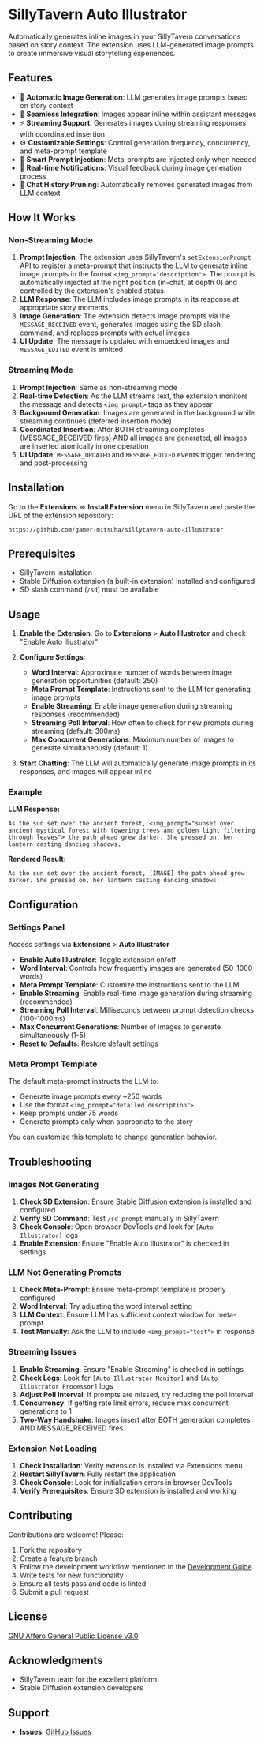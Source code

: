 # SillyTavern Auto Illustrator

Automatically generates inline images in your SillyTavern conversations based on story context. The extension uses LLM-generated image prompts to create immersive visual storytelling experiences.

## Features

- 🎨 **Automatic Image Generation**: LLM generates image prompts based on story context
- 🔄 **Seamless Integration**: Images appear inline within assistant messages
- ⚡ **Streaming Support**: Generates images during streaming responses with coordinated insertion
- ⚙️ **Customizable Settings**: Control generation frequency, concurrency, and meta-prompt template
- 📝 **Smart Prompt Injection**: Meta-prompts are injected only when needed
- 🔔 **Real-time Notifications**: Visual feedback during image generation process
- 🧹 **Chat History Pruning**: Automatically removes generated images from LLM context

## How It Works

### Non-Streaming Mode
1. **Prompt Injection**: The extension uses SillyTavern's `setExtensionPrompt` API to register a meta-prompt that instructs the LLM to generate inline image prompts in the format `<img_prompt="description">`. The prompt is automatically injected at the right position (in-chat, at depth 0) and controlled by the extension's enabled status.
2. **LLM Response**: The LLM includes image prompts in its response at appropriate story moments
3. **Image Generation**: The extension detects image prompts via the `MESSAGE_RECEIVED` event, generates images using the SD slash command, and replaces prompts with actual images
4. **UI Update**: The message is updated with embedded images and `MESSAGE_EDITED` event is emitted

### Streaming Mode
1. **Prompt Injection**: Same as non-streaming mode
2. **Real-time Detection**: As the LLM streams text, the extension monitors the message and detects `<img_prompt>` tags as they appear
3. **Background Generation**: Images are generated in the background while streaming continues (deferred insertion mode)
4. **Coordinated Insertion**: After BOTH streaming completes (MESSAGE_RECEIVED fires) AND all images are generated, all images are inserted atomically in one operation
5. **UI Update**: `MESSAGE_UPDATED` and `MESSAGE_EDITED` events trigger rendering and post-processing

## Installation

Go to the **Extensions** => **Install Extension** menu in SillyTavern and paste the URL of the extension repository:

```
https://github.com/gamer-mitsuha/sillytavern-auto-illustrator
```

## Prerequisites

- SillyTavern installation
- Stable Diffusion extension (a built-in extension) installed and configured
- SD slash command (`/sd`) must be available

## Usage

1. **Enable the Extension**: Go to **Extensions** > **Auto Illustrator** and check "Enable Auto Illustrator"

2. **Configure Settings**:
   - **Word Interval**: Approximate number of words between image generation opportunities (default: 250)
   - **Meta Prompt Template**: Instructions sent to the LLM for generating image prompts
   - **Enable Streaming**: Enable image generation during streaming responses (recommended)
   - **Streaming Poll Interval**: How often to check for new prompts during streaming (default: 300ms)
   - **Max Concurrent Generations**: Maximum number of images to generate simultaneously (default: 1)

3. **Start Chatting**: The LLM will automatically generate image prompts in its responses, and images will appear inline

### Example

**LLM Response:**
```
As the sun set over the ancient forest, <img_prompt="sunset over ancient mystical forest with towering trees and golden light filtering through leaves"> the path ahead grew darker. She pressed on, her lantern casting dancing shadows.
```

**Rendered Result:**
```
As the sun set over the ancient forest, [IMAGE] the path ahead grew darker. She pressed on, her lantern casting dancing shadows.
```

## Configuration

### Settings Panel

Access settings via **Extensions** > **Auto Illustrator**

- **Enable Auto Illustrator**: Toggle extension on/off
- **Word Interval**: Controls how frequently images are generated (50-1000 words)
- **Meta Prompt Template**: Customize the instructions sent to the LLM
- **Enable Streaming**: Enable real-time image generation during streaming (recommended)
- **Streaming Poll Interval**: Milliseconds between prompt detection checks (100-1000ms)
- **Max Concurrent Generations**: Number of images to generate simultaneously (1-5)
- **Reset to Defaults**: Restore default settings

### Meta Prompt Template

The default meta-prompt instructs the LLM to:
- Generate image prompts every ~250 words
- Use the format `<img_prompt="detailed description">`
- Keep prompts under 75 words
- Generate prompts only when appropriate to the story

You can customize this template to change generation behavior.


## Troubleshooting

### Images Not Generating

1. **Check SD Extension**: Ensure Stable Diffusion extension is installed and configured
2. **Verify SD Command**: Test `/sd prompt` manually in SillyTavern
3. **Check Console**: Open browser DevTools and look for `[Auto Illustrator]` logs
4. **Enable Extension**: Ensure "Enable Auto Illustrator" is checked in settings

### LLM Not Generating Prompts

1. **Check Meta-Prompt**: Ensure meta-prompt template is properly configured
2. **Word Interval**: Try adjusting the word interval setting
3. **LLM Context**: Ensure LLM has sufficient context window for meta-prompt
4. **Test Manually**: Ask the LLM to include `<img_prompt="test">` in response

### Streaming Issues

1. **Enable Streaming**: Ensure "Enable Streaming" is checked in settings
2. **Check Logs**: Look for `[Auto Illustrator Monitor]` and `[Auto Illustrator Processor]` logs
3. **Adjust Poll Interval**: If prompts are missed, try reducing the poll interval
4. **Concurrency**: If getting rate limit errors, reduce max concurrent generations to 1
5. **Two-Way Handshake**: Images insert after BOTH generation completes AND MESSAGE_RECEIVED fires

### Extension Not Loading

1. **Check Installation**: Verify extension is installed via Extensions menu
2. **Restart SillyTavern**: Fully restart the application
3. **Check Console**: Look for initialization errors in browser DevTools
4. **Verify Prerequisites**: Ensure SD extension is installed and working

## Contributing

Contributions are welcome! Please:

1. Fork the repository
2. Create a feature branch
3. Follow the development workflow mentioned in the [Development Guide](docs/DEVELOPMENT.md).
4. Write tests for new functionality
5. Ensure all tests pass and code is linted
6. Submit a pull request

## License

[GNU Affero General Public License v3.0](LICENSE)

## Acknowledgments

- SillyTavern team for the excellent platform
- Stable Diffusion extension developers

## Support

- **Issues**: [GitHub Issues](https://github.com/gamer-mitsuha/sillytavern-auto-illustrator/issues)
